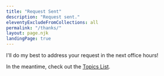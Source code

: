 ```yaml
---
title: "Request Sent"
description: "Request sent."
eleventyExcludeFromCollections: all
permalink: "/thanks/"
layout: page.njk
landingPage: true
---
```


<p class="tdbc-lead tdbc-ink--primary">I'll do my best to address your request in the next office hours!</p>

In the meantime, check out the <a href="/topics/">Topics List</a>.
